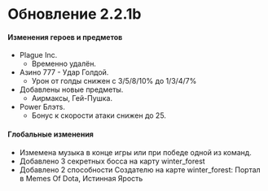 # Обновление 2.2.1b
 #### Изменения героев и предметов
 * Plague Inc.
   * Временно удалён.
 * Азино 777 - Удар Голдой.
    * Урон от голды снижен с 3/5/8/10% до 1/3/4/7%
  * Добавлены новые предметы.
    * Аирмаксы, Гей-Пушка.
  * Power Блэтs.
    * Бонус к скорости атаки снижен до 25.
 #### Глобальные изменения
  * Измемена музыка в конце игры или при победе одной из команд.
  * Добавлено 3 секретных босса на карту winter_forest
  * Добавлено 2 способности Создателю на карте winter_forest: Портал в Memes Of Dota, Истинная Ярость
